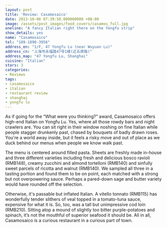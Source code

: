 ```yaml
---
layout: post
title: 'Review: Casamosaico'
date: 2013-10-06 07:39:58.000000000 +08:00
image: /assets/post_images/food_covers/casamos_full.jpg
oneline: "A fancy Italian right there on the Yongfu strip"
show_details: yes
name: "Casamosaico"
tel: "189-1890-3956"
address_en: "1/F, 47 Yongfu Lu (near Wuyuan Lu)"
address_cn: "上海市永福路47号1楼(近五原路)"
address_map: "47 Yongfu Lu, Shanghai"
cuisine: "Italian"
stars: 3
categories:
- Reviews
tags:
- casamosaico
- italian
- restaurant review
- shanghai
- yongfu lu
---
```

As if going for the “What were you thinking?” award, Casamosaico offers high-end Italian on Yongfu Lu. Yes, where all those rowdy bars and night crawlers are. You can sit right in their window noshing on fine Italian while people stagger drunkenly past, chased by bouquets of badly drawn roses. You're a world away inside, but it feels a risky move and out of place as we duck behind our menus when people we know walk past.

The menu is centered around filled pasta. Sheets are freshly made in-house and three different varieties including fresh and delicious bosco ravioli (RMB148), creamy zucchini and almond tortelloni (RMB140) and sinfully sweet parcels of ricotta and walnut (RMB140). We sampled all three in a tasting portion and found them to be on point, each matched with a strong but not overpowering sauce. Perhaps a pared-down sage and butter variety would have rounded off the selection.

Otherwise, it's passable but inflated Italian. A vitello tonnato (RMB115) has wonderfully tender slithers of veal topped in a tomato-tuna sauce, expensive for what it is. So, too, was a tall but unimpressive cod loin (RMB210). Sitting atop a mound of slightly too bitter purple-potatoes and spinach, it’s not the mouthful of superior seafood it should be. All in all, Casamosaico is a curious restaurant in a curious part of town.
